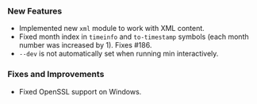 ### New Features

* Implemented new `xml` module to work with XML content.
* Fixed month index in `timeinfo` and `to-timestamp` symbols (each month number was increased by 1). Fixes #186.
* `--dev` is not automatically set when running min interactively.

### Fixes and Improvements

* Fixed OpenSSL support on Windows.

